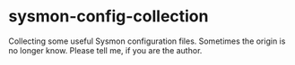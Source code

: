 # sysmon-config-collection
Collecting some useful Sysmon configuration files. Sometimes the origin is no longer know. Please tell me, if you are the author.
